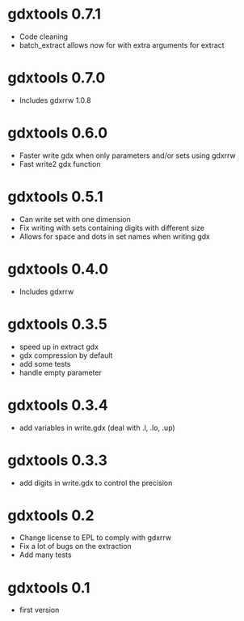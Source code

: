 # gdxtools 0.7.1

* Code cleaning 
* batch_extract allows now for with extra arguments for extract

# gdxtools 0.7.0

* Includes gdxrrw 1.0.8

# gdxtools 0.6.0

* Faster write gdx when only parameters and/or sets using gdxrrw
* Fast write2 gdx function

# gdxtools 0.5.1

* Can write set with one dimension
* Fix writing with sets containing digits with different size
* Allows for space and dots in set names when writing gdx

# gdxtools 0.4.0

* Includes gdxrrw

# gdxtools 0.3.5

* speed up in extract gdx
* gdx compression by default
* add some tests
* handle empty parameter

# gdxtools 0.3.4

* add variables in write.gdx (deal with .l, .lo, .up)

# gdxtools 0.3.3

* add digits in write.gdx to control the precision

# gdxtools 0.2

* Change license to EPL to comply with gdxrrw
* Fix a lot of bugs on the extraction
* Add many tests


# gdxtools 0.1

* first version
